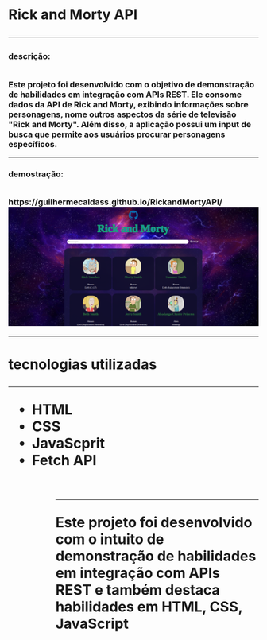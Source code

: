 <h1>Rick and Morty API
<hr>
 
 <h3>descrição: 
  <br>
  <br>
 <p>Este projeto foi desenvolvido com o objetivo de demonstração de habilidades em integração com APIs REST. Ele consome dados da API de Rick and Morty, exibindo informações sobre personagens, nome outros aspectos da série de televisão "Rick and Morty". Além disso, a aplicação possui um input de busca que permite aos usuários procurar personagens específicos.
<hr>
  
<h3>demostração:
<br>
<br>
 
<p>https://guilhermecaldass.github.io/RickandMortyAPI/

  <img src="imgs/capaproj.png">
 <hr>

<h1>tecnologias utilizadas
 <hr>

<ul>
<li>HTML
<li>CSS
<li>JavaScprit
<li>Fetch API
<ul>
<br>
<hr>

<p>Este projeto foi desenvolvido com o intuito de demonstração de habilidades em integração com APIs REST e também destaca habilidades em HTML, CSS, JavaScript



